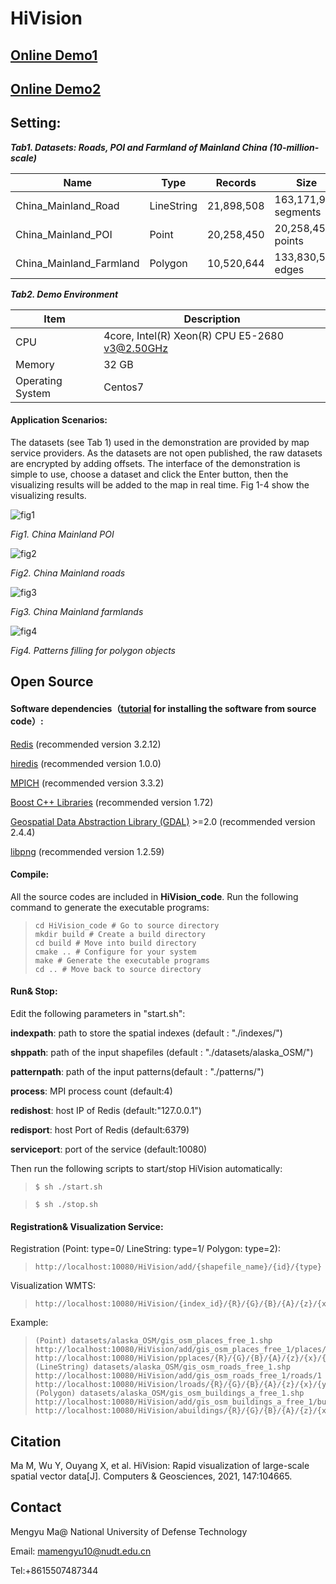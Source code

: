 # HiVision


## [Online Demo1](http://www.higis.org.cn:8080/hivision/) 

## [Online Demo2](http://www.higis.org.cn:8080/hivision_with_pattern/)



## Setting: 

***Tab1. Datasets: Roads, POI and Farmland of Mainland China (10-million-scale)***

| Name                    | Type       | Records    | Size                 |
| ----------------------- | ---------- | ---------- | -------------------- |
| China_Mainland_Road     | LineString | 21,898,508 | 163,171,928 segments |
| China_Mainland_POI      | Point      | 20,258,450 | 20,258,450 points    |
| China_Mainland_Farmland | Polygon    | 10,520,644 | 133,830,561 edges    |

***Tab2.  Demo Environment***

| Item             | Description                                    |
| ---------------- | ---------------------------------------------- |
| CPU              | 4core, Intel(R) Xeon(R) CPU E5-2680 v3@2.50GHz |
| Memory           | 32 GB                                          |
| Operating System | Centos7                                        |

#### Application Scenarios:

The datasets (see Tab 1) used in the demonstration are provided by map service providers. As the datasets are not open published, the raw datasets are encrypted by adding offsets. The interface of the demonstration is simple to use, choose a dataset and click the Enter button, then the visualizing results will be added to the map in real time. Fig 1-4 show the visualizing results.

![fig1](./figures/f1.jpg)

*Fig1. China Mainland POI*

![fig2](./figures/f2.jpg)

*Fig2. China Mainland roads*

![fig3](./figures/f3.jpg)

*Fig3. China Mainland farmlands*

![fig4](./figures/f4.jpg)

*Fig4. Patterns filling for polygon objects*

## Open Source

#### Software dependencies（[tutorial](./dep_software/dep_software_install.txt) for installing the software from source code）:

[Redis](https://redis.io) (recommended version 3.2.12)

[hiredis](https://github.com/redis/hiredis) (recommended version 1.0.0)

[MPICH](http://www.mpich.org/) (recommended version 3.3.2)

[Boost C++ Libraries](https://www.boost.org/) (recommended version 1.72)

[Geospatial Data Abstraction Library (GDAL)](http://www.gdal.org/) >=2.0 (recommended version 2.4.4)

[libpng](http://www.libpng.org/pub/png//libpng.html) (recommended version 1.2.59)

#### Compile:

All the source codes are included in **HiVision_code**. Run the following command to generate the executable programs:

> ```shell
> cd HiVision_code # Go to source directory
> mkdir build # Create a build directory
> cd build # Move into build directory
> cmake .. # Configure for your system
> make # Generate the executable programs
> cd .. # Move back to source directory
> ```

#### Run& Stop:

Edit the following parameters in "start.sh":

**indexpath**: path to store the spatial indexes (default : "./indexes/")

**shppath**: path of the input shapefiles (default : "./datasets/alaska_OSM/")

**patternpath**: path of the input patterns(default : "./patterns/")

**process**: MPI process count (default:4)

**redishost**: host IP of Redis (default:"127.0.0.1")

**redisport**: host Port of Redis (default:6379)

**serviceport**: port of the service (default:10080)

Then run the following scripts to start/stop HiVision automatically:

> ```shell
> $ sh ./start.sh
> ```

> ```shell
> $ sh ./stop.sh
> ```

#### Registration& Visualization Service:

Registration (Point: type=0/ LineString: type=1/ Polygon: type=2):

> ```react
> http://localhost:10080/HiVision/add/{shapefile_name}/{id}/{type}
> ```

Visualization WMTS:

> ```react
> http://localhost:10080/HiVision/{index_id}/{R}/{G}/{B}/{A}/{z}/{x}/{y}.png
> ```

Example:

> ```react
> (Point) datasets/alaska_OSM/gis_osm_places_free_1.shp 
> http://localhost:10080/HiVision/add/gis_osm_places_free_1/places/0
> http://localhost:10080/HiVision/pplaces/{R}/{G}/{B}/{A}/{z}/{x}/{y}.png
> (LineString) datasets/alaska_OSM/gis_osm_roads_free_1.shp
> http://localhost:10080/HiVision/add/gis_osm_roads_free_1/roads/1
> http://localhost:10080/HiVision/lroads/{R}/{G}/{B}/{A}/{z}/{x}/{y}.png
> (Polygon) datasets/alaska_OSM/gis_osm_buildings_a_free_1.shp 
> http://localhost:10080/HiVision/add/gis_osm_buildings_a_free_1/buildings/2
> http://localhost:10080/HiVision/abuildings/{R}/{G}/{B}/{A}/{z}/{x}/{y}.png
> ```

## Citation

Ma M, Wu Y, Ouyang X, et al. HiVision: Rapid visualization of large-scale spatial vector data[J]. Computers & Geosciences, 2021, 147:104665.

## Contact

Mengyu Ma@ National University of Defense Technology

Email: mamengyu10@nudt.edu.cn

Tel:+8615507487344
